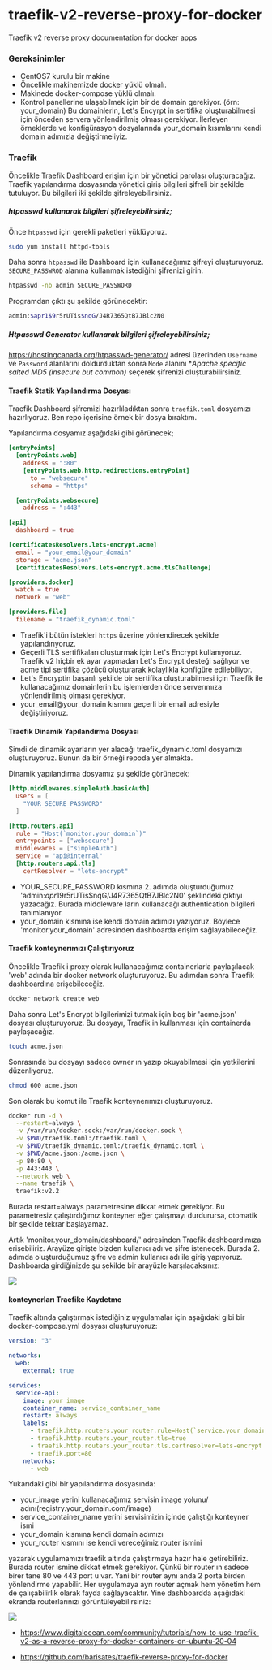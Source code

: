 # traefik-v2-reverse-proxy-for-docker

Traefik v2 reverse proxy documentation for docker apps


### Gereksinimler

- CentOS7 kurulu bir makine
- Öncelikle makinemizde docker yüklü olmalı.
- Makinede docker-compose yüklü olmalı.
- Kontrol panellerine ulaşabilmek için bir de domain gerekiyor. (örn: your_domain) Bu domainlerin, Let's Encyrpt in sertifika oluşturabilmesi için önceden servera yönlendirilmiş olması gerekiyor. İlerleyen örneklerde ve konfigürasyon dosyalarında your_domain kısımlarını kendi domain adımızla değiştirmeliyiz.
### Traefik 

Öncelikle Traefik Dashboard erişim için bir yönetici parolası oluşturacağız. Traefik yapılandırma dosyasında yönetici giriş bilgileri şifreli bir şekilde tutuluyor. Bu bilgileri iki şekilde şifreleyebilirsiniz.

##### htpasswd kullanarak bilgileri şifreleyebilirsiniz;

Önce `htpasswd` için gerekli paketleri yüklüyoruz.

```bash
sudo yum install httpd-tools
```
Daha sonra `htpasswd` ile Dashboard için kullanacağımız şifreyi oluşturuyoruz. `SECURE_PASSWROD` alanına kullanmak istediğini şifrenizi girin.

```bash
htpasswd -nb admin SECURE_PASSWORD
```

Programdan çıktı şu şekilde görünecektir:

```bash
admin:$apr1$9r5rUTis$nqG/J4R7365QtB7JBlc2N0
```

##### Htpasswd Generator kullanarak bilgileri şifreleyebilirsiniz;

https://hostingcanada.org/htpasswd-generator/ adresi üzerinden `Username` ve `Password` alanlarını doldurduktan sonra `Mode` alanını **Apache specific salted MD5 (insecure but common)* seçerek şifrenizi oluşturabilirsiniz.

#### Traefik Statik Yapılandırma Dosyası

Traefik Dashboard şifremizi hazırlıladıktan sonra `traefik.toml` dosyamızı hazırlıyoruz. Ben repo içerisine örnek bir dosya bıraktım.

Yapılandırma dosyamız aşağıdaki gibi görünecek;

```toml
[entryPoints]
  [entryPoints.web]
    address = ":80"
    [entryPoints.web.http.redirections.entryPoint]
      to = "websecure"
      scheme = "https"

  [entryPoints.websecure]
    address = ":443"

[api]
  dashboard = true

[certificatesResolvers.lets-encrypt.acme]
  email = "your_email@your_domain"
  storage = "acme.json"
  [certificatesResolvers.lets-encrypt.acme.tlsChallenge]

[providers.docker]
  watch = true
  network = "web"

[providers.file]
  filename = "traefik_dynamic.toml"
```
- Traefik'i bütün istekleri `https` üzerine yönlendirecek şekilde yapılandırıyoruz. 
- Geçerli TLS sertifikaları oluşturmak için Let's Encrypt kullanıyoruz. Traefik v2 hiçbir ek ayar yapmadan Let's Encrypt desteği sağlıyor ve acme tipi sertifika çözücü oluşturarak kolaylıkla konfigüre edilebiliyor.
- Let's Encryptin başarılı şekilde bir sertifika oluşturabilmesi için Traefik ile kullanacağımız domainlerin bu işlemlerden önce serverımıza yönlendirilmiş olması gerekiyor.
- your_email@your_domain kısmını geçerli bir email adresiyle değiştiriyoruz.
#### Traefik Dinamik Yapılandırma Dosyası

Şimdi de dinamik ayarların yer alacağı traefik_dynamic.toml dosyamızı oluşturuyoruz. Bunun da bir örneği repoda yer almakta.

Dinamik yapılandırma dosyamız şu şekilde görünecek:

```toml
[http.middlewares.simpleAuth.basicAuth]
  users = [
    "YOUR_SECURE_PASSWORD"
  ]

[http.routers.api]
  rule = "Host(`monitor.your_domain`)"
  entrypoints = ["websecure"]
  middlewares = ["simpleAuth"]
  service = "api@internal"
  [http.routers.api.tls]
    certResolver = "lets-encrypt"
```
- YOUR_SECURE_PASSWORD kısmına 2. adımda oluşturduğumuz 'admin:$apr1$9r5rUTis$nqG/J4R7365QtB7JBlc2N0' şeklindeki çıktıyı yazacağız. Burada middleware ların kullanacağı authentication bilgileri tanımlanıyor.
- your_domain kısmına ise kendi domain adımızı yazıyoruz. Böylece 'monitor.your_domain' adresinden dashboarda erişim sağlayabileceğiz.

#### Traefik konteynerımızı Çalıştırıyoruz

Öncelikle Traefik i proxy olarak kullanacağımız containerlarla paylaşılacak 'web' adında bir docker network oluşturuyoruz. Bu adımdan sonra Traefik dashboardına erişebileceğiz.

```bash
docker network create web
```

Daha sonra Let's Encrypt bilgilerimizi tutmak için boş bir 'acme.json' dosyası oluşturuyoruz. Bu dosyayı, Traefik in kullanması için containerda paylaşacağız.

```bash
touch acme.json
```

Sonrasında bu dosyayı sadece owner ın yazıp okuyabilmesi için yetkilerini düzenliyoruz.

```bash
chmod 600 acme.json
```

Son olarak bu komut ile Traefik konteynerımızı oluşturuyoruz.

```bash
docker run -d \
  --restart=always \
  -v /var/run/docker.sock:/var/run/docker.sock \
  -v $PWD/traefik.toml:/traefik.toml \
  -v $PWD/traefik_dynamic.toml:/traefik_dynamic.toml \
  -v $PWD/acme.json:/acme.json \
  -p 80:80 \
  -p 443:443 \
  --network web \
  --name traefik \
  traefik:v2.2
```
Burada restart=always parametresine dikkat etmek gerekiyor. Bu parametresiz çalıştırdığımız konteyner eğer çalışmayı durdurursa, otomatik bir şekilde tekrar başlayamaz.

Artık 'monitor.your_domain/dashboard/' adresinden Traefik dashboardımıza erişebiliriz. Arayüze girişte bizden kullanıcı adı ve şifre istenecek. Burada 2. adımda oluşturduğumuz şifre ve admin kullanıcı adı ile giriş yapıyoruz. Dashboarda girdiğinizde şu şekilde bir arayüzle karşılacaksınız: 

[![](https://github.com/berkevaroll/traefik-v2-reverse-proxy-for-docker/blob/main/traefik_2_empty_dashboard.1.png)](https://github.com/berkevaroll/traefik-v2-reverse-proxy-for-docker/blob/main/traefik_2_empty_dashboard.1.png)

#### konteynerları Traefike Kaydetme

Traefik altında çalıştırmak istediğiniz uygulamalar için aşağıdaki gibi bir docker-compose.yml dosyası oluşturuyoruz:

```yml
version: "3"

networks:
  web:
    external: true

services:
  service-api:
    image: your_image
    container_name: service_container_name
    restart: always
    labels:
      - traefik.http.routers.your_router.rule=Host(`service.your_domain`)
      - traefik.http.routers.your_router.tls=true
      - traefik.http.routers.your_router.tls.certresolver=lets-encrypt
      - traefik.port=80
    networks:
      - web
```

Yukarıdaki gibi bir yapılandırma dosyasında:

- your_image yerini kullanacağımız servisin image yolunu/ adını(registry.your_domain.com/image)
- service_container_name yerini servisimizin içinde çalıştığı konteyner ismi
- your_domain kısmına kendi domain adımızı
- your_router kısmını ise kendi vereceğimiz router ismini
	
yazarak uygulamamızı traefik altında çalıştırmaya hazır hale getirebiliriz. Burada router ismine dikkat etmek gerekiyor. Çünkü bir router ın sadece birer tane 80 ve 443 port u var. Yani bir router aynı anda 2 porta birden yönlendirme yapabilir.
Her uygulamaya ayrı router açmak hem yönetim hem de çalışabilirlik olarak fayda sağlayacaktır. Yine dashboardda aşağıdaki ekranda routerlarınızı görüntüleyebilirsiniz:


[![](https://github.com/berkevaroll/traefik-v2-reverse-proxy-for-docker/blob/main/traefik_2_http_routers.1.png)](https://github.com/berkevaroll/traefik-v2-reverse-proxy-for-docker/blob/main/traefik_2_http_routers.1.png)

- https://www.digitalocean.com/community/tutorials/how-to-use-traefik-v2-as-a-reverse-proxy-for-docker-containers-on-ubuntu-20-04

- https://github.com/barisates/traefik-reverse-proxy-for-docker
